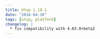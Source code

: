 ```yaml
---
title: Utop 1.19.1
date: "2016-04-18"
tags: [utop, platform]
changelog: |
  * fix compatibility with 4.03.0+beta2
---
```



